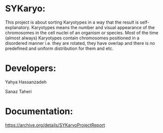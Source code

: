 # SYKaryo:
This project is about sorting Karyotypes in a way that the result is self-explanatory. Karyotypes means the number and visual appearance of the chromosomes in the cell nuclei of an organism or species. Most of the time (almost always) Karyotypes contain chromosomes positioned in a disordered manner i.e. they are rotated, they have overlap and there is no predefined and uniform distribution for them and etc.

# Developers:
Yahya Hassanzadeh

Sanaz Taheri

# Documentation:
https://archive.org/details/SYKaryoProjectReport
